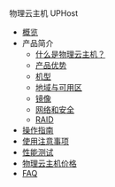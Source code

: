 <div class="sidebar_title icon__uphost"> 物理云主机 UPHost</div>

* [概览](compute/uphost/overview)
* 产品简介
    * [什么是物理云主机？](compute/uphost/concepts/uphost)
    * [产品优势](compute/uphost/concepts/advantages)
    * [机型](compute/uphost/concepts/type)
    * [地域与可用区](compute/uphost/concepts/az)
    * [镜像](compute/uphost/concepts/image)
    * [网络和安全](compute/uphost/concepts/network)
    * [RAID](compute/uphost/concepts/raid)
* [操作指南](compute/uphost/common)
* [使用注意事项](compute/uphost/notice)
* [性能测试](compute/uphost/io_uphost)
* [物理云主机价格](compute/uphost/price)
* [FAQ](compute/uphost/faq)

       
    
        